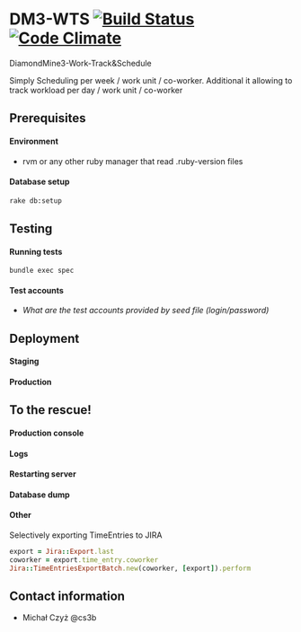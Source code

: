 # DM3-WTS [![Build Status](https://travis-ci.org/miksturait/dm3.png?branch=master)](https://travis-ci.org/miksturait/dm3) [![Code Climate](https://codeclimate.com/github/miksturait/dm3.png)](https://codeclimate.com/github/miksturait/dm3)

DiamondMine3-Work-Track&Schedule

Simply Scheduling per week / work unit / co-worker.
Additional it allowing to track workload per day / work unit / co-worker

## Prerequisites

#### Environment

* rvm or any other ruby manager that read .ruby-version files

#### Database setup

````bash
rake db:setup
````

## Testing

#### Running tests

    bundle exec spec

#### Test accounts

* *What are the test accounts provided by seed file (login/password)*

## Deployment

#### Staging


#### Production


## To the rescue!

#### Production console

#### Logs

#### Restarting server

#### Database dump

#### Other

Selectively exporting TimeEntries to JIRA

```ruby
export = Jira::Export.last
coworker = export.time_entry.coworker
Jira::TimeEntriesExportBatch.new(coworker, [export]).perform
```

## Contact information

* Michał Czyż @cs3b


